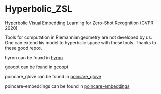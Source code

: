 # Hyperbolic_ZSL
Hyperbolic Visual Embedding Learning for Zero-Shot Recognition (CVPR 2020)

Tools for computation in Riemannian geometry are not developed by us. One can extend his model to hyperbolic space with these tools. Thanks to these good repos.

hyrnn can be found in [hyrnn](https://github.com/ferrine/hyrnn)

geoopt can be found in [geoopt](https://github.com/geoopt/geoopt)

poincare_glove can be found in [poincare_glove](https://github.com/alex-tifrea/poincare_glove)

poincare-embeddings can be found in [poincare-embeddings](https://github.com/facebookresearch/poincare-embeddings)
